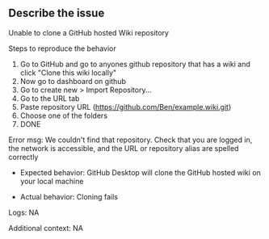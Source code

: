 ## Describe the issue
Unable to clone a GitHub hosted Wiki repository

Steps to reproduce the behavior
1. Go to GitHub and go to anyones github repository that has a wiki and click "Clone this wiki locally"
2. Now go to dashboard on github
3. Go to create new > Import Repository...
4. Go to the URL tab
5. Paste repository URL (https://github.com/Ben/example.wiki.git)
6. Choose one of the folders
7. DONE

Error msg: We couldn't find that repository. Check that you are logged in, the network is accessible, and the URL or repository alias are spelled correctly

* Expected behavior: GitHub Desktop will clone the GitHub hosted wiki on your local machine

* Actual behavior: Cloning fails

Logs: NA

Additional context: NA
